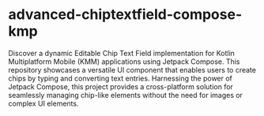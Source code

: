 # advanced-chiptextfield-compose-kmp
 Discover a dynamic Editable Chip Text Field implementation for Kotlin Multiplatform Mobile (KMM) applications using Jetpack Compose. This repository showcases a versatile UI component that enables users to create chips by typing and converting text entries. Harnessing the power of Jetpack Compose, this project provides a cross-platform solution for seamlessly managing chip-like elements without the need for images or complex UI elements.
